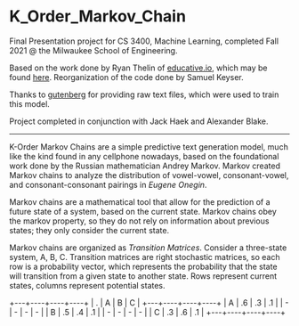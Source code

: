 # K_Order_Markov_Chain
Final Presentation project for CS 3400, Machine Learning, completed Fall 2021 @ the Milwaukee School of Engineering.

Based on the work done by Ryan Thelin of [educative.io](www.educative.io), which may be found [here](https://www.educative.io/blog/deep-learning-text-generation-markov-chains). Reorganization of the code done by Samuel Keyser.

Thanks to [gutenberg](www.gutenberg.org) for providing raw text files, which were used to train this model.

Project completed in conjunction with Jack Haek and Alexander Blake.

--------------------------------

K-Order Markov Chains are a simple predictive text generation model, much like the kind found in any cellphone nowadays, based on the foundational work done by the Russian mathematician Andrey Markov. Markov created Markov chains to analyze the distribution of vowel-vowel, consonant-vowel, and consonant-consonant pairings in *Eugene Onegin*.


Markov chains are a mathematical tool that allow for the prediction of a future state of a system, based on the current state. Markov chains obey the markov property, so they do not rely on information about previous states; they only consider the current state.


Markov chains are organized as *Transition Matrices*. Consider a three-state system, A, B, C. Transition matrices are right stochastic matrices, so each row is a probability vector, which represents the probability that the state will transition from a given state to another state. Rows represent current states, columns represent potential states.


+---+----+----+----+
| . | A  | B  | C  |
+---+----+----+----+
| A | .6 | .3 | .1 |
| - |  - |  - |  - |
| B | .5 | .4 | .1 |
| - |  - |  - |  - |
| C | .3 | .6 | .1 |
+---+----+----+----+


